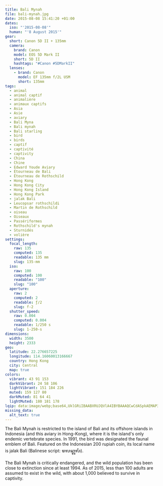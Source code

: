```yaml
---
title: Bali Mynah
file: bali-mynah.jpg
date: 2015-08-08 15:41:20 +01:00
dates:
  iso: "'2015-08-08'"
  human: "'8 August 2015'"
gear:
  short: Canon 5D II + 135mm
  camera:
    brand: Canon
    model: EOS 5D Mark II
    short: 5D II
    hashtags: "#Canon #5DMarkII"
  lenses:
    - brand: Canon
      model: EF 135mm f/2L USM
      short: 135mm
tags:
  - animal
  - animal captif
  - animalière
  - animaux captifs
  - Asia
  - Asie
  - aviary
  - Bali Myna
  - Bali mynah
  - Bali starling
  - bird
  - birds
  - captif
  - captivité
  - captivity
  - China
  - Chine
  - Edward Youde Aviary
  - Étourneau de Bali
  - Étourneau de Rothschild
  - Hong Kong
  - Hong Kong City
  - Hong Kong Island
  - Hong Kong Park
  - jalak Bali
  - Leucopsar rothschildi
  - Martin de Rothschild
  - oiseau
  - Oiseaux
  - Passériformes
  - Rothschild's mynah
  - Sturnidés
  - volière
settings:
  focal_length:
    raw: 135
    computed: 135
    readable: 135 mm
    slug: 135-mm
  iso:
    raw: 100
    computed: 100
    readable: "100"
    slug: "100"
  aperture:
    raw: 2
    computed: 2
    readable: ƒ/2
    slug: f-2
  shutter_speed:
    raw: 0.004
    computed: 0.004
    readable: 1/250 s
    slug: 1-250-s
dimensions:
  width: 3500
  height: 2333
geo:
  latitude: 22.276657225
  longitude: 114.16060013166667
  country: Hong Kong
  city: Central
  map: true
colors:
  vibrant: 43 91 153
  darkVibrant: 24 58 106
  lightVibrant: 151 184 226
  muted: 159 127 80
  darkMuted: 81 64 41
  lightMuted: 180 181 178
lqip: data:image/webp;base64,UklGRiIBAABXRUJQVlA4IBYBAAAQCwCdASpkAEMAP3Giw1i0v7gvMlWbM/AuCWcDsB2QiaUEjB6Mz/rqn/EbNylEqx1OCEpO2+kBZZS+vvqfxmSqpa0mKAiqtn9ABDS/SL0X+UKwwEc/ePPfSRBdpuXox8wAAP7rRmbqheRpzXBN7hs+GTR4nmevq1DKMTheNFG1ZjcVFCmcb7YbNizmgNBYCVtQqfvy8M0A4v2ljaBn5J7Roy5UpT91qA1CBc4/Ro0Re0TpKI65lK/FEtTThN11qPqbdiL/wSPpRb1vqrl2QXmr1GOdcNaEy/VcFYnKtUauZ5bQbHbwskiaT+t20NlOwhXKVYp1sI1yNZ0JYpcLjRpRW9mpf10oVedErztDfCIe7CdIAAAAAA==
missing_data:
  alt_text: true
---
```


The Bali Mynah is restricted to the island of Bali and its offshore islands in Indonesia (and this aviary in Hong-Kong), where it is the island's only endemic vertebrate species. In 1991, the bird was designated the faunal emblem of Bali. Featured on the Indonesian 200 rupiah coin, its local name is jalak Bali (Balinese script: ᬚᬮᬓ᭄ᬩᬮᬶ).

The Bali Mynah is critically endangered, and the wild population has been close to extinction since at least 1994. As of 2015, less than 100 adults are assumed to exist in the wild, with about 1,000 believed to survive in captivity.
